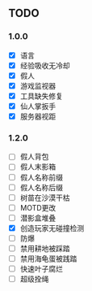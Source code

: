 ## TODO

### 1.0.0

* [X] 语言
* [X] 经验吸收无冷却
* [X] 假人
* [X] 游戏监视器
* [X] 工具缺失修复
* [X] 仙人掌扳手
* [X] 服务器视距

### 1.2.0

* [ ] 假人背包
* [ ] 假人末影箱
* [ ] 假人名称前缀
* [ ] 假人名称后缀
* [ ] 树苗在沙漠干枯
* [ ] MOTD更改
* [ ] 潜影盒堆叠
* [X] 创造玩家无碰撞检测
* [ ] 防爆
* [ ] 禁用耕地被踩踏
* [ ] 禁用海龟蛋被践踏
* [ ] 快速叶子腐烂
* [ ] 超级拴绳
